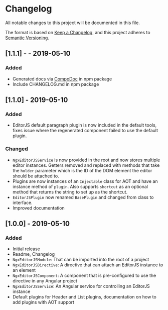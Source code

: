 # Changelog

All notable changes to this project will be documented in this file.

The format is based on [Keep a Changelog](https://keepachangelog.com/en/1.0.0/),
and this project adheres to [Semantic Versioning](https://semver.org/spec/v2.0.0.html).

## [1.1.1] - - 2019-05-10

### Added

- Generated docs via [CompoDoc](https://github.com/compodoc/compodoc) in npm package
- Include CHANGELOG.md in npm package

## [1.1.0] - 2019-05-10

### Added

- EditorJS default paragraph plugin is now included in the default tools, fixes issue where the regenerated component failed to use the default plugin.

### Changed

- `NgxEditorJSService` is now provided in the root and now stores multiple editor instances. Getters removed and replaced with methods that take the `holder` parameter which is the ID of the DOM element the editor should be attached to.
- Plugins are now instances of an `Injectable` class for AOT and have an instance method of `plugin`. Also supports `shortcut` as an optional method that returns the string to set up as the shortcut.
- `EditorJSPlugin` now renamed `BasePlugin` and changed from class to interface.
- Improved documentation

## [1.0.0] - 2019-05-10

### Added

- Initial release
- Readme, Changelog
- `NgxEditorJSModule`: That can be imported into the root of a project
- `NgxEditorJSDirective`: A directive that can attach an EditorJS instance to an element
- `NgxEditorJSComponent`: A component that is pre-configured to use the directive in any Angular project
- `NgxEditorJSService`: An Angular service for controlling an EditorJS instance
- Default plugins for Header and List plugins, documentation on how to add plugins with AOT support
